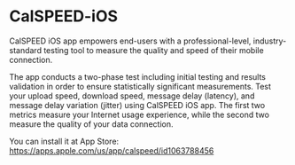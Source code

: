 CalSPEED-iOS
================
 
CalSPEED iOS app empowers end-users with a professional-level, industry-standard testing tool to measure the quality and speed of their mobile connection.

The app conducts a two-phase test including initial testing and results validation in order to ensure statistically significant measurements. Test your upload speed, download speed, message delay (latency), and message delay variation (jitter) using CalSPEED iOS app. 
The first two metrics measure your Internet usage experience, while the second two measure the quality of your data connection.

You can install it at App Store: 
    https://apps.apple.com/us/app/calspeed/id1063788456
